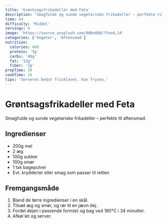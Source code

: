 ```yaml
---
title: 'Grøntsagsfrikadeller med Feta'
description: 'Smagfulde og sunde vegetariske frikadeller – perfekte til aftensmad.'
time: 44
difficulty: 'Middel'
servings: 6
image: 'https://source.unsplash.com/800x600/?food,14'
categories: ['Vegetar', 'Aftensmad']
nutrition:
  calories: 460
  protein: '5g'
  carbs: '49g'
  fat: '12g'
  fiber: '2g'
prepTime: 29
cookTime: 24
tips: 'Serveres bedst frisklavet. Kan fryses.'
---
```


# Grøntsagsfrikadeller med Feta

Smagfulde og sunde vegetariske frikadeller – perfekte til aftensmad.

## Ingredienser

- 200g mel  
- 2 æg  
- 100g sukker  
- 100g smør  
- 1 tsk bagepulver  
- Evt. krydderier eller smag som passer til retten

## Fremgangsmåde

1. Bland de tørre ingredienser i en skål.
2. Tilsæt æg og smør, og rør til en jævn dej.
3. Fordel dejen i passende form(e) og bag ved 180°C i 34 minutter.
4. Afkøl let og server.
